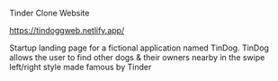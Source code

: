 Tinder Clone Website

https://tindoggweb.netlify.app/

Startup landing page for a fictional application named TinDog.
TinDog allows the user to find other dogs & their owners nearby
in the swipe left/right style made famous by Tinder

